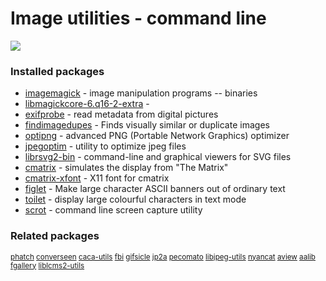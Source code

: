 # Image utilities - command line

[![](https://screenshots.debian.net/thumbnail/imagemagick/)](https://screenshots.debian.net/screenshot/imagemagick/)


 

### Installed packages

* [imagemagick](https://packages.debian.org/stretch/imagemagick) - image manipulation programs -- binaries
* [libmagickcore-6.q16-2-extra](https://packages.debian.org/stretch/libmagickcore-6.q16-2-extra) - 
* [exifprobe](https://packages.debian.org/stretch/exifprobe) - read metadata from digital pictures
* [findimagedupes](https://packages.debian.org/stretch/findimagedupes) - Finds visually similar or duplicate images
* [optipng](https://packages.debian.org/stretch/optipng) - advanced PNG (Portable Network Graphics) optimizer
* [jpegoptim](https://packages.debian.org/stretch/jpegoptim) - utility to optimize jpeg files
* [librsvg2-bin](https://packages.debian.org/stretch/librsvg2-bin) - command-line and graphical viewers for SVG files
* [cmatrix](https://packages.debian.org/stretch/cmatrix) - simulates the display from "The Matrix"
* [cmatrix-xfont](https://packages.debian.org/stretch/cmatrix-xfont) - X11 font for cmatrix
* [figlet](https://packages.debian.org/stretch/figlet) - Make large character ASCII banners out of ordinary text
* [toilet](https://packages.debian.org/stretch/toilet) - display large colourful characters in text mode
* [scrot](https://packages.debian.org/stretch/scrot) - command line screen capture utility

### Related packages

<sub> [phatch](https://packages.debian.org/stretch/phatch) [converseen](https://packages.debian.org/stretch/converseen) [caca-utils](https://packages.debian.org/stretch/caca-utils) [fbi](https://packages.debian.org/stretch/fbi) [gifsicle](https://packages.debian.org/stretch/gifsicle) [jp2a](https://packages.debian.org/stretch/jp2a) [pecomato](https://packages.debian.org/stretch/pecomato) [libjpeg-utils](https://packages.debian.org/stretch/libjpeg-utils) [nyancat](https://packages.debian.org/stretch/nyancat) [aview](https://packages.debian.org/stretch/aview) [aalib](https://packages.debian.org/stretch/aalib) [fgallery](https://packages.debian.org/stretch/fgallery) [liblcms2-utils](https://packages.debian.org/stretch/liblcms2-utils)  </sub>
